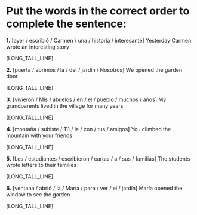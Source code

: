 # Put the words in the correct order to complete the sentence:

**1.** [ayer / escribió / Carmen / una / historia / interesante]
Yesterday Carmen wrote an interesting story

[LONG_TALL_LINE]

**2.** [puerta / abrimos / la / del / jardín / Nosotros]
We opened the garden door

[LONG_TALL_LINE]

**3.** [vivieron / Mis / abuelos / en / el / pueblo / muchos / años]
My grandparents lived in the village for many years

[LONG_TALL_LINE]

**4.** [montaña / subiste / Tú / la / con / tus / amigos]
You climbed the mountain with your friends

[LONG_TALL_LINE]

**5.** [Los / estudiantes / escribieron / cartas / a / sus / familias]
The students wrote letters to their families

[LONG_TALL_LINE]

**6.** [ventana / abrió / la / María / para / ver / el / jardín]
María opened the window to see the garden

[LONG_TALL_LINE]